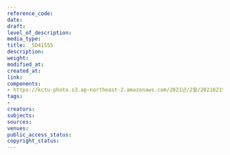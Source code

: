 ```yaml
---
reference_code: 
date: 
draft: 
level_of_description: 
media_type: 
title: _5D41555
description: 
weight: 
modified_at: 
created_at: 
link: 
components:
- https://kctu-photo.s3.ap-northeast-2.amazonaws.com/2021년/2월/20210219_백기완+선생+발인.영결식.하관/송승현/_5D41555.jpg
tags:
- 
creators: 
subjects: 
sources: 
venues: 
public_access_status: 
copyright_status: 
---
```

